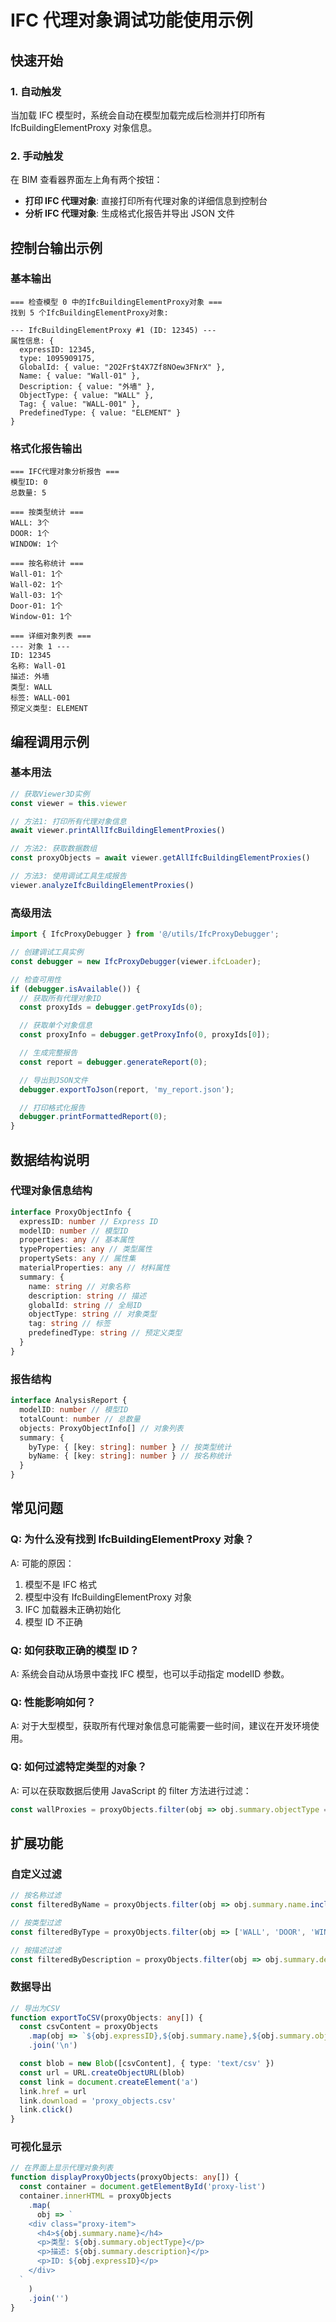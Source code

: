 # IFC 代理对象调试功能使用示例

## 快速开始

### 1. 自动触发

当加载 IFC 模型时，系统会自动在模型加载完成后检测并打印所有 IfcBuildingElementProxy 对象信息。

### 2. 手动触发

在 BIM 查看器界面左上角有两个按钮：

- **打印 IFC 代理对象**: 直接打印所有代理对象的详细信息到控制台
- **分析 IFC 代理对象**: 生成格式化报告并导出 JSON 文件

## 控制台输出示例

### 基本输出

```
=== 检查模型 0 中的IfcBuildingElementProxy对象 ===
找到 5 个IfcBuildingElementProxy对象:

--- IfcBuildingElementProxy #1 (ID: 12345) ---
属性信息: {
  expressID: 12345,
  type: 1095909175,
  GlobalId: { value: "2O2Fr$t4X7Zf8NOew3FNrX" },
  Name: { value: "Wall-01" },
  Description: { value: "外墙" },
  ObjectType: { value: "WALL" },
  Tag: { value: "WALL-001" },
  PredefinedType: { value: "ELEMENT" }
}
```

### 格式化报告输出

```
=== IFC代理对象分析报告 ===
模型ID: 0
总数量: 5

=== 按类型统计 ===
WALL: 3个
DOOR: 1个
WINDOW: 1个

=== 按名称统计 ===
Wall-01: 1个
Wall-02: 1个
Wall-03: 1个
Door-01: 1个
Window-01: 1个

=== 详细对象列表 ===
--- 对象 1 ---
ID: 12345
名称: Wall-01
描述: 外墙
类型: WALL
标签: WALL-001
预定义类型: ELEMENT
```

## 编程调用示例

### 基本用法

```typescript
// 获取Viewer3D实例
const viewer = this.viewer

// 方法1: 打印所有代理对象信息
await viewer.printAllIfcBuildingElementProxies()

// 方法2: 获取数据数组
const proxyObjects = await viewer.getAllIfcBuildingElementProxies()

// 方法3: 使用调试工具生成报告
viewer.analyzeIfcBuildingElementProxies()
```

### 高级用法

```typescript
import { IfcProxyDebugger } from '@/utils/IfcProxyDebugger';

// 创建调试工具实例
const debugger = new IfcProxyDebugger(viewer.ifcLoader);

// 检查可用性
if (debugger.isAvailable()) {
  // 获取所有代理对象ID
  const proxyIds = debugger.getProxyIds(0);

  // 获取单个对象信息
  const proxyInfo = debugger.getProxyInfo(0, proxyIds[0]);

  // 生成完整报告
  const report = debugger.generateReport(0);

  // 导出到JSON文件
  debugger.exportToJson(report, 'my_report.json');

  // 打印格式化报告
  debugger.printFormattedReport(0);
}
```

## 数据结构说明

### 代理对象信息结构

```typescript
interface ProxyObjectInfo {
  expressID: number // Express ID
  modelID: number // 模型ID
  properties: any // 基本属性
  typeProperties: any // 类型属性
  propertySets: any // 属性集
  materialProperties: any // 材料属性
  summary: {
    name: string // 对象名称
    description: string // 描述
    globalId: string // 全局ID
    objectType: string // 对象类型
    tag: string // 标签
    predefinedType: string // 预定义类型
  }
}
```

### 报告结构

```typescript
interface AnalysisReport {
  modelID: number // 模型ID
  totalCount: number // 总数量
  objects: ProxyObjectInfo[] // 对象列表
  summary: {
    byType: { [key: string]: number } // 按类型统计
    byName: { [key: string]: number } // 按名称统计
  }
}
```

## 常见问题

### Q: 为什么没有找到 IfcBuildingElementProxy 对象？

A: 可能的原因：

1. 模型不是 IFC 格式
2. 模型中没有 IfcBuildingElementProxy 对象
3. IFC 加载器未正确初始化
4. 模型 ID 不正确

### Q: 如何获取正确的模型 ID？

A: 系统会自动从场景中查找 IFC 模型，也可以手动指定 modelID 参数。

### Q: 性能影响如何？

A: 对于大型模型，获取所有代理对象信息可能需要一些时间，建议在开发环境使用。

### Q: 如何过滤特定类型的对象？

A: 可以在获取数据后使用 JavaScript 的 filter 方法进行过滤：

```typescript
const wallProxies = proxyObjects.filter(obj => obj.summary.objectType === 'WALL')
```

## 扩展功能

### 自定义过滤

```typescript
// 按名称过滤
const filteredByName = proxyObjects.filter(obj => obj.summary.name.includes('Wall'))

// 按类型过滤
const filteredByType = proxyObjects.filter(obj => ['WALL', 'DOOR', 'WINDOW'].includes(obj.summary.objectType))

// 按描述过滤
const filteredByDescription = proxyObjects.filter(obj => obj.summary.description.includes('外墙'))
```

### 数据导出

```typescript
// 导出为CSV
function exportToCSV(proxyObjects: any[]) {
  const csvContent = proxyObjects
    .map(obj => `${obj.expressID},${obj.summary.name},${obj.summary.objectType}`)
    .join('\n')

  const blob = new Blob([csvContent], { type: 'text/csv' })
  const url = URL.createObjectURL(blob)
  const link = document.createElement('a')
  link.href = url
  link.download = 'proxy_objects.csv'
  link.click()
}
```

### 可视化显示

```typescript
// 在界面上显示代理对象列表
function displayProxyObjects(proxyObjects: any[]) {
  const container = document.getElementById('proxy-list')
  container.innerHTML = proxyObjects
    .map(
      obj => `
    <div class="proxy-item">
      <h4>${obj.summary.name}</h4>
      <p>类型: ${obj.summary.objectType}</p>
      <p>描述: ${obj.summary.description}</p>
      <p>ID: ${obj.expressID}</p>
    </div>
  `
    )
    .join('')
}
```
